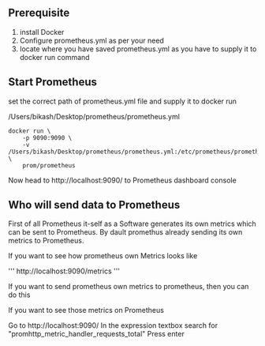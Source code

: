 ## Prerequisite

1. install Docker
2. Configure prometheus.yml as per your need
3. locate where you have saved prometheus.yml as you have to supply it to docker run command

## Start Prometheus

set the correct path of prometheus.yml file and supply it to docker run

/Users/bikash/Desktop/prometheus/prometheus.yml

```
docker run \
    -p 9090:9090 \
    -v /Users/bikash/Desktop/prometheus/prometheus.yml:/etc/prometheus/prometheus.yml \
    prom/prometheus
```

Now head to http://localhost:9090/ to Prometheus dashboard console

## Who will send data to Prometheus

First of all Prometheus it-self as a Software generates its own metrics which can be sent to Prometheus. By dault promethus already sending its own metrics to Prometheus.

If you want to see how prometheus own Metrics looks like

'''
http://localhost:9090/metrics
'''

If you want to send prometheus own metrics to prometheus, then you can do this

If you want to see those metrics on Prometheus


Go to http://localhost:9090/
In the expression textbox search for "promhttp_metric_handler_requests_total"
Press enter
